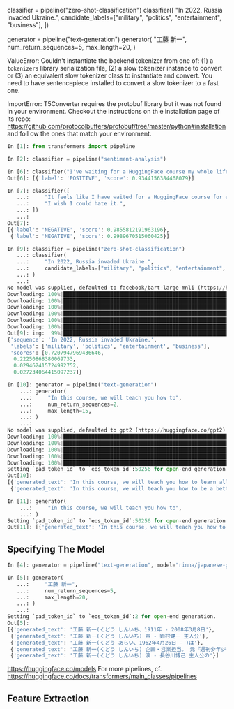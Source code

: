 classifier = pipeline("zero-shot-classification")
classifier([
    "In 2022, Russia invaded Ukraine.",
    candidate_labels=["military", "politics", "entertainment", "business"],
])

generator = pipeline("text-generation")
generator(
    "工藤 新一",
    num_return_sequences=5,
    max_length=20,
)


ValueError: Couldn't instantiate the backend tokenizer from one of:
(1) a `tokenizers` library serialization file,
(2) a slow tokenizer instance to convert or
(3) an equivalent slow tokenizer class to instantiate and convert.
You need to have sentencepiece installed to convert a slow tokenizer to a fast one.



ImportError:
T5Converter requires the protobuf library but it was not found in your environment. Checkout the instructions on th
e
installation page of its repo: https://github.com/protocolbuffers/protobuf/tree/master/python#installation and foll
ow the ones
that match your environment.

```python
In [1]: from transformers import pipeline

In [2]: classifier = pipeline("sentiment-analysis")

In [6]: classifier("I've waiting for a HuggingFace course my whole life.")
Out[6]: [{'label': 'POSITIVE', 'score': 0.9344156384468079}]

In [7]: classifier([
   ...:     "It feels like I have waited for a HuggingFace course for eternity.",
   ...:     "I wish I could hate it.",
   ...: ])
   ...:
Out[7]:
[{'label': 'NEGATIVE', 'score': 0.9855812191963196},
 {'label': 'NEGATIVE', 'score': 0.9989670515060425}]

In [9]: classifier = pipeline("zero-shot-classification")
   ...: classifier(
   ...:     "In 2022, Russia invaded Ukraine.",
   ...:     candidate_labels=["military", "politics", "entertainment", "business"],
   ...: )
   ...:
No model was supplied, defaulted to facebook/bart-large-mnli (https://huggingface.co/facebook/bart-large-mnli)
Downloading: 100%|█████████████████████████████████████████████████████████████| 1.13k/1.13k [00:00<00:00, 490kB/s]
Downloading: 100%|████████████████████████████████████████████████████████████| 1.52G/1.52G [06:53<00:00, 3.95MB/s]
Downloading: 100%|██████████████████████████████████████████████████████████████| 26.0/26.0 [00:00<00:00, 9.97kB/s]
Downloading: 100%|███████████████████████████████████████████████████████████████| 878k/878k [00:01<00:00, 484kB/s]
Downloading: 100%|███████████████████████████████████████████████████████████████| 446k/446k [00:01<00:00, 358kB/s]
Downloading: 100%|█████████████████████████████████████████████████████████████| 1.29M/1.29M [00:02<00:00, 652kB/s]
Out[9]: ing:  99%|████████████████████████████████████████████████████████████▍| 1.28M/1.29M [00:02<00:00, 778kB/s]
{'sequence': 'In 2022, Russia invaded Ukraine.',
 'labels': ['military', 'politics', 'entertainment', 'business'],
 'scores': [0.7207947969436646,
  0.22250868380069733,
  0.029462415724992752,
  0.027234064415097237]}

In [10]: generator = pipeline("text-generation")
    ...: generator(
    ...:     "In this course, we will teach you how to",
    ...:     num_return_sequences=2,
    ...:     max_length=15,
    ...: )
    ...:
No model was supplied, defaulted to gpt2 (https://huggingface.co/gpt2)
Downloading: 100%|█████████████████████████████████████████████████████████████████| 665/665 [00:00<00:00, 294kB/s]
Downloading: 100%|██████████████████████████████████████████████████████████████| 523M/523M [02:06<00:00, 4.32MB/s]
Downloading: 100%|█████████████████████████████████████████████████████████████| 0.99M/0.99M [00:10<00:00, 103kB/s]
Downloading: 100%|██████████████████████████████████████████████████████████████| 446k/446k [00:04<00:00, 98.0kB/s]
Downloading: 100%|█████████████████████████████████████████████████████████████| 1.29M/1.29M [00:05<00:00, 252kB/s]
Setting `pad_token_id` to `eos_token_id`:50256 for open-end generation.██████▊ | 1.27M/1.29M [00:05<00:00, 384kB/s]
Out[10]:
[{'generated_text': 'In this course, we will teach you how to learn all aspects of Python'},
 {'generated_text': 'In this course, we will teach you how to be a better driver.'}]

In [11]: generator(
    ...:     "In this course, we will teach you how to",
    ...: )
Setting `pad_token_id` to `eos_token_id`:50256 for open-end generation.
Out[11]: [{'generated_text': 'In this course, we will teach you how to create your own app that will manage and manage all the various functions of the mobile application that you have designed and tested. With this, you will have complete knowledge in the subject areas of mobile application development'}]
```

## Specifying The Model

```python
In [4]: generator = pipeline("text-generation", model="rinna/japanese-gpt2-medium")

In [5]: generator(
   ...:     "工藤 新一",
   ...:     num_return_sequences=5,
   ...:     max_length=20,
   ...: )
   ...:
Setting `pad_token_id` to `eos_token_id`:2 for open-end generation.
Out[5]:
[{'generated_text': '工藤 新一(くどう しんいち、1911年 - 2008年3月8日'},
 {'generated_text': '工藤 新一(くどう しんいち) 声 - 鈴村健一 主人公'},
 {'generated_text': '工藤 新一(くどう あらい、1962年4月26日 - )は'},
 {'generated_text': '工藤 新一(くどう しんいち) 企画・営業担当。 元『週刊少年ジャンプ'},
 {'generated_text': '工藤 新一(くどう しんいち) 演 - 長谷川博己 主人公の'}]
```

<https://huggingface.co/models>
For more pipelines, cf. <https://huggingface.co/docs/transformers/main_classes/pipelines>


## Feature Extraction
